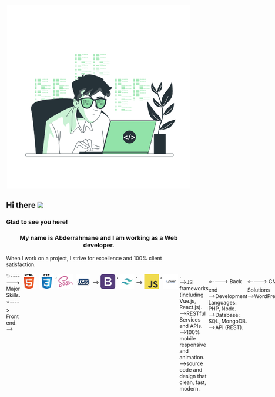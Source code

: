  <p align="center"> 
  <img src="code.gif" />
</p>
<h2>Hi there <img src="https://media.giphy.com/media/hvRJCLFzcasrR4ia7z/giphy.gif" width="25px"></h2>

<h3>Glad to see you here!</h3>
<h3 align="center">My name is Abderrahmane and I am working as a Web developer.</h3>
<p>When I work on a project, I strive for excellence and 100% client satisfaction.</p>
<div style="display:flex;">
✨-------> Major Skills.<br>
⭐----> Front end.<br>
--><img src="https://raw.githubusercontent.com/github/explore/80688e429a7d4ef2fca1e82350fe8e3517d3494d/topics/html/html.png" height="40" style="vertical-align:top; margin:4px">
 <img src="https://raw.githubusercontent.com/github/explore/80688e429a7d4ef2fca1e82350fe8e3517d3494d/topics/css/css.png" height="40" style="vertical-align:top; margin:4px">, <img src="https://raw.githubusercontent.com/github/explore/80688e429a7d4ef2fca1e82350fe8e3517d3494d/topics/sass/sass.png" height="40" style="vertical-align:top; margin:4px"><img src="https://raw.githubusercontent.com/github/explore/80688e429a7d4ef2fca1e82350fe8e3517d3494d/topics/less/less.png" height="40" style="vertical-align:top; margin:4px"><br>
--><img src="https://raw.githubusercontent.com/github/explore/80688e429a7d4ef2fca1e82350fe8e3517d3494d/topics/bootstrap/bootstrap.png" height="40" style="vertical-align:top; margin:4px">, <img src="https://raw.githubusercontent.com/github/explore/80688e429a7d4ef2fca1e82350fe8e3517d3494d/topics/tailwind/tailwind.png" height="40" style="vertical-align:top; margin:4px">.<br>
--><img src="https://raw.githubusercontent.com/github/explore/80688e429a7d4ef2fca1e82350fe8e3517d3494d/topics/javascript/javascript.png" height="40" style="vertical-align:top; margin:4px">, <img src="https://raw.githubusercontent.com/github/explore/80688e429a7d4ef2fca1e82350fe8e3517d3494d/topics/jquery/jquery.png" height="40" style="vertical-align:top; margin:4px">.<br>
-->JS frameworks (including Vue.js, React.js).<br>
-->RESTful Services and APIs.<br>
-->100% mobile responsive and animation.<br>
-->source code and design that clean, fast, modern.<br>

⭐----> Back end<br>
-->Development Languages: PHP, Node.<br>
-->Database: SQL, MongoDB.<br>
-->API (REST).<br>

⭐----> CMS Solutions<br>
-->WordPress<br>

Thanks & Regards.
</div>
